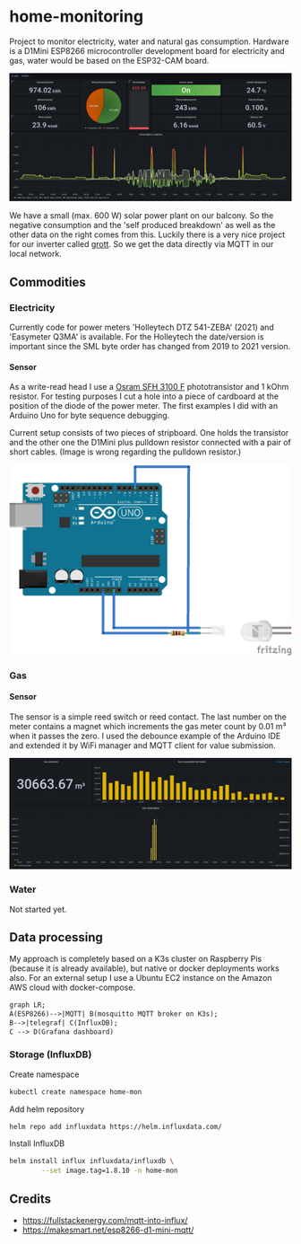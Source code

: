 # home-monitoring

Project to monitor electricity, water and natural gas consumption. Hardware is a D1Mini ESP8266 microcontroller development board for electricity and gas, water would be based on the ESP32-CAM board.

![Grafana electricity dashboard](img/grafana_electricity.png)

We have a small (max. 600 W) solar power plant on our balcony. So the negative consumption and the 'self produced breakdown' as well as the other data on the right comes from this. Luckily there is a very nice project for our inverter called [grott](https://github.com/johanmeijer/grott). So we get the data directly via MQTT in our local network.

## Commodities

### Electricity

Currently code for power meters 'Holleytech DTZ 541-ZEBA' (2021) and 'Easymeter Q3MA' is available.
For the Holleytech the date/version is important since the SML byte order has changed from 2019 to 2021 version.

#### Sensor

As a write-read head I use a [Osram SFH 3100 F](https://www.osram.com/ecat/Radial%20Mini%20Sidelooker%20SFH%203100%20F/com/en/class_pim_web_catalog_103489/prd_pim_device_2219661/) phototransistor and 1 kOhm resistor. For testing purposes I cut a hole into a piece of cardboard at the position of the diode of the power meter. The first examples I did with an Arduino Uno for byte sequence debugging.

Current setup consists of two pieces of stripboard. One holds the transistor and the other one the D1Mini plus pulldown resistor connected with a pair of short cables. (Image is wrong regarding the pulldown resistor.)

![write-red head](img/writeReadHead.png)

### Gas

#### Sensor

The sensor is a simple reed switch or reed contact. The last number on the meter contains a magnet which increments the gas meter count by 0.01 m³ when it passes the zero. I used the debounce example of the Arduino IDE and extended it by WiFi manager and MQTT client for value submission.

![Grafana natural gas consumption dashboard](img/grafana_gas.png)

### Water

Not started yet.

## Data processing

My approach is completely based on a K3s cluster on Raspberry Pis (because it is already available), but native or docker deployments works also. For an external setup I use a Ubuntu EC2 instance on the Amazon AWS cloud with docker-compose. 

```mermaid
graph LR;
A(ESP8266)-->|MQTT| B(mosquitto MQTT broker on K3s);
B-->|telegraf| C(InfluxDB);
C --> D(Grafana dashboard)
```

### Storage (InfluxDB)

Create namespace

```bash
kubectl create namespace home-mon
```

Add helm repository

```bash
helm repo add influxdata https://helm.influxdata.com/
```

Install InfluxDB

```bash
helm install influx influxdata/influxdb \
        --set image.tag=1.8.10 -n home-mon
```

## Credits

* https://fullstackenergy.com/mqtt-into-influx/
* https://makesmart.net/esp8266-d1-mini-mqtt/